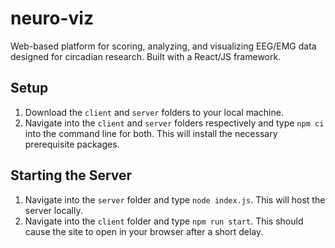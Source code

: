 # neuro-viz
Web-based platform for scoring, analyzing, and visualizing EEG/EMG data designed for circadian research. Built with a React/JS framework.

## Setup
1. Download the `client` and `server` folders to your local machine.
2. Navigate into the `client` and `server` folders respectively and type `npm ci` into the command line for both. This will install the necessary prerequisite packages.

## Starting the Server
1. Navigate into the `server` folder and type `node index.js`. This will host the server locally.
2. Navigate into the `client` folder and type `npm run start`. This should cause the site to open in your browser after a short delay.
